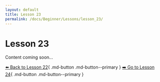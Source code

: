```yaml
---
layout: default
title: Lesson 23
permalink: /docs/Beginner/Lessons/lesson_23/
---
```


# Lesson 23

Content coming soon...

[⬅️ Back to Lesson 22](lesson_22.md){ .md-button .md-button--primary }  [➡️ Go to Lesson 24](lesson_24.md){ .md-button .md-button--primary }
